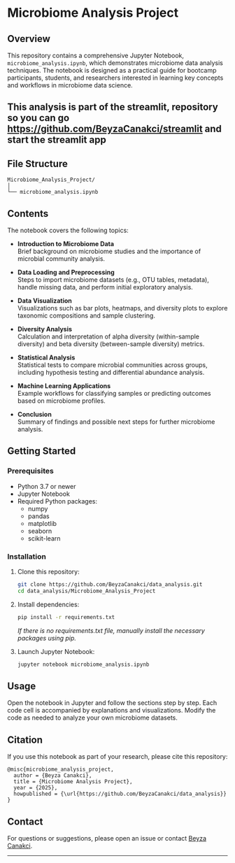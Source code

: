 
# Microbiome Analysis Project

## Overview

This repository contains a comprehensive Jupyter Notebook, `microbiome_analysis.ipynb`, which demonstrates microbiome data analysis techniques. The notebook is designed as a practical guide for bootcamp participants, students, and researchers interested in learning key concepts and workflows in microbiome data science. 
## This analysis is part of the streamlit, repository so you can go https://github.com/BeyzaCanakci/streamlit and start the streamlit app 

## File Structure

```
Microbiome_Analysis_Project/
│
└── microbiome_analysis.ipynb
```

## Contents

The notebook covers the following topics:

- **Introduction to Microbiome Data**  
  Brief background on microbiome studies and the importance of microbial community analysis.

- **Data Loading and Preprocessing**  
  Steps to import microbiome datasets (e.g., OTU tables, metadata), handle missing data, and perform initial exploratory analysis.

- **Data Visualization**  
  Visualizations such as bar plots, heatmaps, and diversity plots to explore taxonomic compositions and sample clustering.

- **Diversity Analysis**  
  Calculation and interpretation of alpha diversity (within-sample diversity) and beta diversity (between-sample diversity) metrics.

- **Statistical Analysis**  
  Statistical tests to compare microbial communities across groups, including hypothesis testing and differential abundance analysis.

- **Machine Learning Applications**  
  Example workflows for classifying samples or predicting outcomes based on microbiome profiles.

- **Conclusion**  
  Summary of findings and possible next steps for further microbiome analysis.

## Getting Started

### Prerequisites

- Python 3.7 or newer
- Jupyter Notebook
- Required Python packages:  
  - numpy  
  - pandas  
  - matplotlib  
  - seaborn  
  - scikit-learn  
  

### Installation

1. Clone this repository:
   ```bash
   git clone https://github.com/BeyzaCanakci/data_analysis.git
   cd data_analysis/Microbiome_Analysis_Project
   ```
2. Install dependencies:
   ```bash
   pip install -r requirements.txt
   ```
   *If there is no requirements.txt file, manually install the necessary packages using pip.*

3. Launch Jupyter Notebook:
   ```bash
   jupyter notebook microbiome_analysis.ipynb
   ```

## Usage

Open the notebook in Jupyter and follow the sections step by step. Each code cell is accompanied by explanations and visualizations. Modify the code as needed to analyze your own microbiome datasets.

## Citation

If you use this notebook as part of your research, please cite this repository:

```
@misc{microbiome_analysis_project,
  author = {Beyza Canakci},
  title = {Microbiome Analysis Project},
  year = {2025},
  howpublished = {\url{https://github.com/BeyzaCanakci/data_analysis}}
}
```


## Contact

For questions or suggestions, please open an issue or contact [Beyza Canakci](https://github.com/BeyzaCanakci).

---

